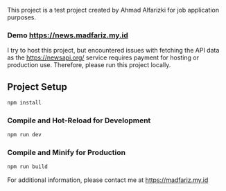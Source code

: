 This project is a test project created by Ahmad Alfarizki for job application purposes.

### Demo https://news.madfariz.my.id
I try to host this project, but encountered issues with fetching the API data as the https://newsapi.org/ service requires payment for hosting or production use. Therefore, please run this project locally.

## Project Setup

```sh
npm install
```

### Compile and Hot-Reload for Development

```sh
npm run dev
```

### Compile and Minify for Production

```sh
npm run build
```

For additional information, please contact me at https://madfariz.my.id
